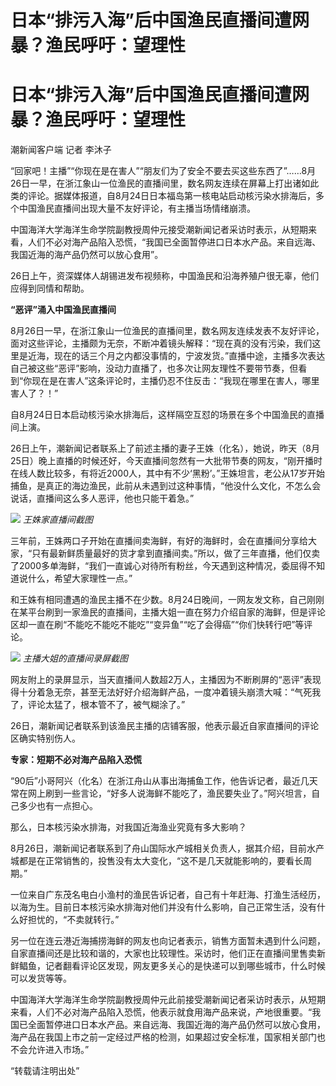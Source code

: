 # 日本“排污入海”后中国渔民直播间遭网暴？渔民呼吁：望理性

# 日本“排污入海”后中国渔民直播间遭网暴？渔民呼吁：望理性

潮新闻客户端 记者 李沐子

“回家吧！主播”“你现在是在害人”“朋友们为了安全不要去买这些东西了”……8月26日一早，在浙江象山一位渔民的直播间里，数名网友连续在屏幕上打出诸如此类的评论。据媒体报道，自8月24日日本福岛第一核电站启动核污染水排海后，多个中国渔民直播间出现大量不友好评论，有主播当场情绪崩溃。

中国海洋大学海洋生命学院副教授周仲元接受潮新闻记者采访时表示，从短期来看，人们不必对海产品陷入恐慌，“我国已全面暂停进口日本水产品。来自远海、我国近海的海产品仍然可以放心食用”。

26日上午，资深媒体人胡锡进发布视频称，中国渔民和沿海养殖户很无辜，他们应得到同情和帮助。

**“恶评”涌入中国渔民直播间**

8月26日一早，在浙江象山一位渔民的直播间里，数名网友连续发表不友好评论，面对这些评论，主播颇为无奈，不断冲着镜头解释：“现在真的没有污染，我们这里是近海，现在的话三个月之内都没事情的，宁波发货。”直播中途，主播多次表达自己被这些“恶评”影响，没动力直播了，也多次让网友理性不要带节奏，但看到“你现在是在害人”这条评论时，主播仍忍不住反击：“我现在哪里在害人，哪里害人了？！”

自8月24日日本启动核污染水排海后，这样隔空互怼的场景在多个中国渔民的直播间上演。

26日上午，潮新闻记者联系上了前述主播的妻子王姝（化名），她说，昨天（8月25日）晚上直播的时候还好，今天直播间忽然有一大批带节奏的网友，“刚开播时在线人数比较多，有将近2000人，其中有不少‘黑粉’。”王姝坦言，老公从17岁开始捕鱼，是真正的海边渔民，此前从未遇到过这种事情，“他没什么文化，不怎么会说话，直播间这么多人恶评，他也只能干着急。”

![](https://inews.gtimg.com/om_bt/OOLQunEEGmR6WUiwbPiLAYhndHB_PiQNLkiqvnRaUF2KgAA/1000)
_王姝家直播间截图_

三年前，王姝两口子开始在直播间卖海鲜，有好的海鲜时，会在直播间分享给大家，“只有最新鲜质量最好的货才拿到直播间卖。”所以，做了三年直播，他们仅卖了2000多单海鲜，“我们一直诚心对待所有粉丝，今天遇到这种情况，委屈得不知道说什么，希望大家理性一点。”

和王姝有相同遭遇的渔民主播不在少数。8月24日晚间，一网友发文称，自己刚刚在某平台刷到一家渔民的直播间，主播大姐一直在努力介绍自家的海鲜，但是评论区却一直在刷“不能吃不能吃不能吃”“变异鱼”“吃了会得癌”“你们快转行吧”等评论。

![](https://inews.gtimg.com/om_bt/O1NMvYvoqSyGM2AroPWsp2pnZuhi6uCloI0V6YMGOObPIAA/1000)
_主播大姐的直播间录屏截图_

网友附上的录屏显示，当天直播间人数超2万人，主播因为不断刷屏的“恶评”表现得十分着急无奈，甚至无法好好介绍海鲜产品，一度冲着镜头崩溃大喊：“气死我了，评论太猛了，根本管不了，被气糊涂了。”

26日，潮新闻记者联系到该渔民主播的店铺客服，他表示最近自家直播间的评论区确实特别伤人。

**专家：短期不必对海产品陷入恐慌**

“90后”小哥阿兴（化名）在浙江舟山从事出海捕鱼工作，他告诉记者，最近几天常在网上刷到一些言论，“好多人说海鲜不能吃了，渔民要失业了。”阿兴坦言，自己多少也有一点担心。

那么，日本核污染水排海，对我国近海渔业究竟有多大影响？

8月26日，潮新闻记者联系到了舟山国际水产城相关负责人，据其介绍，目前水产城都是在正常销售的，投售没有太大变化，“这不是几天就能影响的，要看长周期。”

一位来自广东茂名电白小渔村的渔民告诉记者，自己有十年赶海、打渔生活经历，以海为生。目前日本核污染水排海对他们并没有什么影响，自己正常生活，没有什么好担忧的，“不卖就转行。”

另一位在连云港近海捕捞海鲜的网友也向记者表示，销售方面暂未遇到什么问题，自家直播间还是比较和谐的，大家也比较理性。采访时，他们正在直播间里售卖新鲜鲳鱼，记者翻看评论区发现，网友更多关心的是快递可以到哪些城市，什么时候可以发货等等。

中国海洋大学海洋生命学院副教授周仲元此前接受潮新闻记者采访时表示，从短期来看，人们不必对海产品陷入恐慌，他表示就食用海产品来说，产地很重要。“我国已全面暂停进口日本水产品。来自远海、我国近海的海产品仍然可以放心食用，海产品在我国上市之前一定经过严格的检测，如果超过安全标准，国家相关部门也不会允许进入市场。”

“转载请注明出处”

